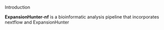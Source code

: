 Introduction

**ExpansionHunter-nf** is a bioinformatic analysis pipeline that incorporates nextflow and ExpansionHunter
